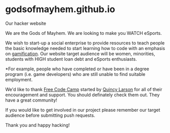 godsofmayhem.github.io
======================

Our hacker website

We are the Gods of Mayhem. We are looking to make you WATCH eSports.

We wish to start-up a social enterprise to provide resources to teach people the basic knowledge needed to start learning how to code with an emphasis on <a href="http://www.forbes.com/sites/berlinschoolofcreativeleadership/2015/01/16/future-of-edtech-101-automation-curation-and-gamification/">gamification</a>. Our website target audience will be women, minorities, students with HIGH student loan debt and eSports enthusiasts.  

*For example, people who have completed or have been in a degree program (i.e. game developers) who are still unable to find suitable employment.

We'd like to thank <a href="http://freecodecamp.com/" target="_blank" name="Free Code Camp">Free Code Camp</a> started by <a href="https://plus.google.com/109218050636199098197/posts" target="_blank" name="Quincy Larson">Quincy Larson</a> for all of their encouragement and support.  You should definately check them out.  They have a great community!

If you would like to get involved in our project please remember our target audience before submitting push requests.

Thank you and happy hacking!
